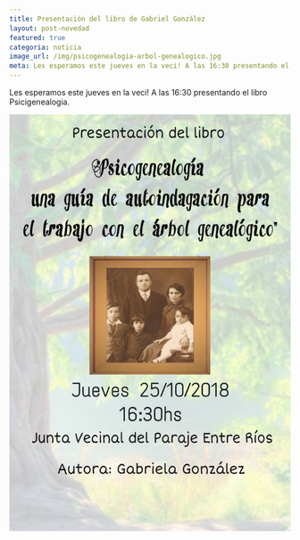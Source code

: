```yaml
---
title: Presentación del libro de Gabriel González
layout: post-novedad
featured: true
categoria: noticia
image_url: /img/psicogenealogia-arbol-genealogico.jpg
meta: Les esperamos este jueves en la veci! A las 16:30 presentando el libro Psicigenealogia.
--- 
```


Les esperamos este jueves en la veci! A las 16:30 presentando el libro Psicigenealogia.

<div style="position: relative;">
	<div class="gallery col-3">

<a style="width: 100%;" href="/img/psicogenealogia-arbol-genealogico.jpg" data-fancybox="images" data-srcset="/img/psicogenealogia-arbol-genealogico.jpg" class="item-gallery">
<img src="/img/psicogenealogia-arbol-genealogico.jpg" />
</a>

</div>
</div>
